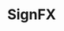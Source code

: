 ---
title: "SignFX"
image: "/assets/images/works/sign/main.jpg"
heading: "Set the Stage with SignFX."
intro: "Whether it be monument, backlit, promotional signs or digital displays, the overall look and feel of your interior and exterior signage play a role in how customers experience your environment. The flow, colors and the type of fonts all have an impact on the customer experience. SignFX can help you with signs of any kind."

recent_1: "/assets/images/works/sign/file13.jpg"
recent_2: "/assets/images/works/sign/file12.jpg"
recent_3: "/assets/images/works/sign/file11.jpg"
recent_4: "/assets/images/works/sign/file10.jpg"
recent_5: "/assets/images/works/sign/file9.jpg"
recent_6: "/assets/images/works/sign/file8.jpg"
recent_7: "/assets/images/works/sign/file7.jpg"
recent_8: "/assets/images/works/sign/file6.jpg"

ms_title: "Signs, Banners and a Lot More"
ms_description: "We do it all. From banners and fabricated displays to brand conversions and environmental brands. We also offer a full range of promotional designs, from jackets and hats to mugs and buttons."

usp_heading_1: "One-Stop Shop"
usp_body_1: "We're your one stop shop for all your signage needs."
usp_heading_2: "Projects of All Sizes"
usp_body_2: "No sign is too big, no detail too small to receive our undivided attention."
usp_heading_3: "Specialized Staff"
usp_body_3: "Our sign specialists know how to mirror your brand and connect with customers."
---